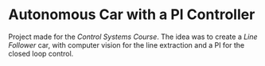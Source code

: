 # Autonomous Car with a PI Controller

Project made for the _Control Systems Course_. The idea was to create a _Line Follower_ car, with computer vision for the line extraction and a PI for the closed loop control.
